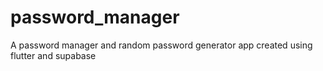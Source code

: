 # password_manager
 A password manager and random password generator app created using flutter and supabase
